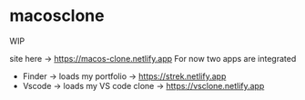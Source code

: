 # macosclone
WIP

site here -> https://macos-clone.netlify.app
For now two apps are integrated 
  - Finder -> loads my portfolio -> https://strek.netlify.app
  - Vscode -> loads my VS code clone -> https://vsclone.netlify.app
